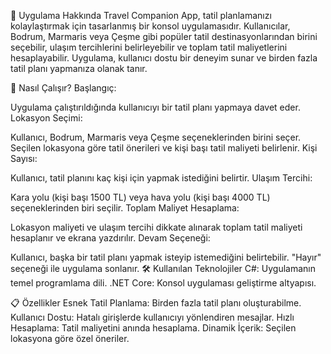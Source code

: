 📌 Uygulama Hakkında
Travel Companion App, tatil planlamanızı kolaylaştırmak için tasarlanmış bir konsol uygulamasıdır. Kullanıcılar, Bodrum, Marmaris veya Çeşme gibi popüler tatil destinasyonlarından birini seçebilir, ulaşım tercihlerini belirleyebilir ve toplam tatil maliyetlerini hesaplayabilir. Uygulama, kullanıcı dostu bir deneyim sunar ve birden fazla tatil planı yapmanıza olanak tanır.

🚀 Nasıl Çalışır?
Başlangıç:

Uygulama çalıştırıldığında kullanıcıyı bir tatil planı yapmaya davet eder.
Lokasyon Seçimi:

Kullanıcı, Bodrum, Marmaris veya Çeşme seçeneklerinden birini seçer.
Seçilen lokasyona göre tatil önerileri ve kişi başı tatil maliyeti belirlenir.
Kişi Sayısı:

Kullanıcı, tatil planını kaç kişi için yapmak istediğini belirtir.
Ulaşım Tercihi:


Kara yolu (kişi başı 1500 TL) veya hava yolu (kişi başı 4000 TL) seçeneklerinden biri seçilir.
Toplam Maliyet Hesaplama:


Lokasyon maliyeti ve ulaşım tercihi dikkate alınarak toplam tatil maliyeti hesaplanır ve ekrana yazdırılır.
Devam Seçeneği:



Kullanıcı, başka bir tatil planı yapmak isteyip istemediğini belirtebilir.
"Hayır" seçeneği ile uygulama sonlanır.
🛠️ Kullanılan Teknolojiler
C#: Uygulamanın temel programlama dili.
.NET Core: Konsol uygulaması geliştirme altyapısı.


📋 Özellikler
Esnek Tatil Planlama: Birden fazla tatil planı oluşturabilme.
Kullanıcı Dostu: Hatalı girişlerde kullanıcıyı yönlendiren mesajlar.
Hızlı Hesaplama: Tatil maliyetini anında hesaplama.
Dinamik İçerik: Seçilen lokasyona göre özel öneriler.
